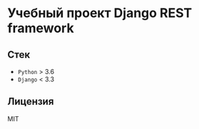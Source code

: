 # Учебный проект Django REST framework

## Стек

* `Python` > 3.6
* `Django` < 3.3

## Лицензия

MIT